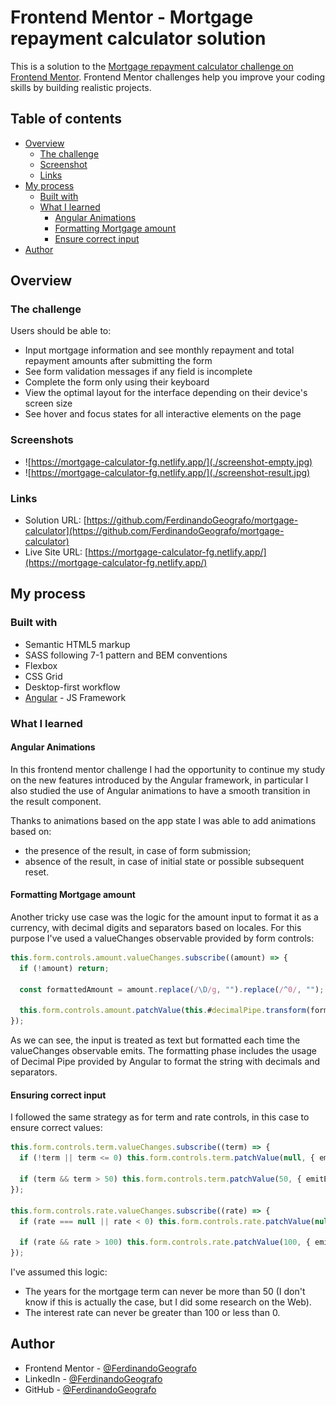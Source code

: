 # Frontend Mentor - Mortgage repayment calculator solution

This is a solution to the [Mortgage repayment calculator challenge on Frontend Mentor](https://www.frontendmentor.io/challenges/mortgage-repayment-calculator-Galx1LXK73). Frontend Mentor challenges help you improve your coding skills by building realistic projects.

## Table of contents

- [Overview](#overview)
  - [The challenge](#the-challenge)
  - [Screenshot](#screenshot)
  - [Links](#links)
- [My process](#my-process)
  - [Built with](#built-with)
  - [What I learned](#what-i-learned)
    - [Angular Animations](#angular-animations)
    - [Formatting Mortgage amount](#formatting-mortgage-amount)
    - [Ensure correct input](#ensure-correct-input)
- [Author](#author)

## Overview

### The challenge

Users should be able to:

- Input mortgage information and see monthly repayment and total repayment amounts after submitting the form
- See form validation messages if any field is incomplete
- Complete the form only using their keyboard
- View the optimal layout for the interface depending on their device's screen size
- See hover and focus states for all interactive elements on the page

### Screenshots

- ![https://mortgage-calculator-fg.netlify.app/](./screenshot-empty.jpg)
- ![https://mortgage-calculator-fg.netlify.app/](./screenshot-result.jpg)

### Links

- Solution URL: [https://github.com/FerdinandoGeografo/mortgage-calculator](https://github.com/FerdinandoGeografo/mortgage-calculator)
- Live Site URL: [https://mortgage-calculator-fg.netlify.app/](https://mortgage-calculator-fg.netlify.app/)

## My process

### Built with

- Semantic HTML5 markup
- SASS following 7-1 pattern and BEM conventions
- Flexbox
- CSS Grid
- Desktop-first workflow
- [Angular](https://angular.dev/) - JS Framework

### What I learned

#### Angular Animations

In this frontend mentor challenge I had the opportunity to continue my study on the new features introduced by the Angular framework, in particular I also studied the use of Angular animations to have a smooth transition in the result component.

Thanks to animations based on the app state I was able to add animations based on:

- the presence of the result, in case of form submission;
- absence of the result, in case of initial state or possible subsequent reset.

#### Formatting Mortgage amount

Another tricky use case was the logic for the amount input to format it as a currency, with decimal digits and separators based on locales. For this purpose I've used a valueChanges observable provided by form controls:

```ts
this.form.controls.amount.valueChanges.subscribe((amount) => {
  if (!amount) return;

  const formattedAmount = amount.replace(/\D/g, "").replace(/^0/, "");

  this.form.controls.amount.patchValue(this.#decimalPipe.transform(formattedAmount, "1.0-2", "en-EN"), { emitEvent: false });
});
```

As we can see, the input is treated as text but formatted each time the valueChanges observable emits. The formatting phase includes the usage of Decimal Pipe provided by Angular to format the string with decimals and separators.

#### Ensuring correct input

I followed the same strategy as for term and rate controls, in this case to ensure correct values:

```ts
this.form.controls.term.valueChanges.subscribe((term) => {
  if (!term || term <= 0) this.form.controls.term.patchValue(null, { emitEvent: false });

  if (term && term > 50) this.form.controls.term.patchValue(50, { emitEvent: false });
});

this.form.controls.rate.valueChanges.subscribe((rate) => {
  if (rate === null || rate < 0) this.form.controls.rate.patchValue(null, { emitEvent: false });

  if (rate && rate > 100) this.form.controls.rate.patchValue(100, { emitEvent: false });
});
```

I've assumed this logic:

- The years for the mortgage term can never be more than 50 (I don't know if this is actually the case, but I did some research on the Web).
- The interest rate can never be greater than 100 or less than 0.

## Author

- Frontend Mentor - [@FerdinandoGeografo](https://www.frontendmentor.io/profile/FerdinandoGeografo)
- LinkedIn - [@FerdinandoGeografo](https://www.linkedin.com/in/ferdinandogeografo/)
- GitHub - [@FerdinandoGeografo](https://github.com/FerdinandoGeografo/)
